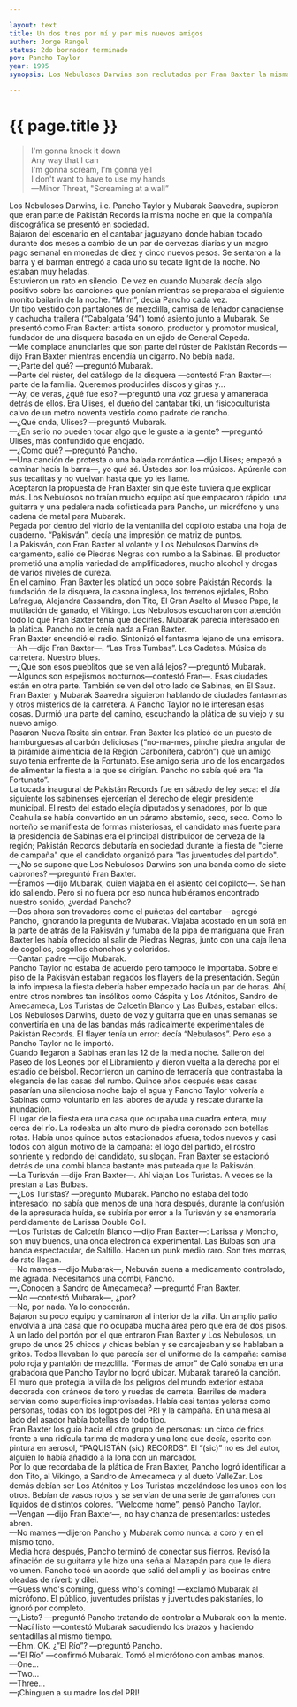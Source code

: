 ```yaml
---

layout: text
title: Un dos tres por mí y por mis nuevos amigos
author: Jorge Rangel
status: 2do borrador terminado
pov: Pancho Taylor
year: 1995
synopsis: Los Nebulosos Darwins son reclutados por Fran Baxter la misma noche en que Pakistán Records es presentada en sociedad, durante la fiesta de cierre de campaña de las juventudes príistas sabinenses. Los Nebulosos crashean la fiesta de forma inesperada.

---
```


# {{ page.title }}

> I'm gonna knock it down  
> Any way that I can  
> I'm gonna scream, I'm gonna yell  
> I don't want to have to use my hands  
> —Minor Threat, "Screaming at a wall”  

Los Nebulosos Darwins, i.e. Pancho Taylor y Mubarak Saavedra, supieron que eran parte de Pakistán Records la misma noche en que la compañía discográfica se presentó en sociedad.  
Bajaron del escenario en el cantabar jaguayano donde habían tocado durante dos meses a cambio de un par de cervezas diarias y un magro pago semanal en monedas de diez y cinco nuevos pesos. Se sentaron a la barra y el barman entregó a cada uno su tecate light de la noche. No estaban muy heladas.  
Estuvieron un rato en silencio. De vez en cuando Mubarak decía algo positivo sobre las canciones que ponían mientras se preparaba el siguiente monito bailarín de la noche. “Mhm”, decía Pancho cada vez.  
Un tipo vestido con pantalones de mezclilla, camisa de leñador canadiense y cachucha trailera (“Cabalgata ’94”) tomó asiento junto a Mubarak. Se presentó como Fran Baxter: artista sonoro, productor y promotor musical, fundador de una disquera basada en un ejido de General Cepeda.  
—Me complace anunciarles que son parte del rúster de Pakistán Records —dijo Fran Baxter mientras encendía un cigarro. No bebía nada.  
—¿Parte del qué? —preguntó Mubarak.  
—Parte del rúster, del catálogo de la disquera —contestó Fran Baxter—: parte de la familia. Queremos producirles discos y giras y…  
—Ay, de veras, ¿qué fue eso? —preguntó una voz gruesa y amanerada detrás de ellos. Era Ulises, el dueño del cantabar tiki, un fisicoculturista calvo de un metro noventa vestido como padrote de rancho.  
—¿Qué onda, Ulises? —preguntó Mubarak.  
—¿En serio no pueden tocar algo que le guste a la gente? —preguntó Ulises, más confundido que enojado.  
—¿Como qué? —preguntó Pancho.  
—Una canción de protesta o una balada romántica —dijo Ulises; empezó a caminar hacia la barra—, yo qué sé. Ústedes son los músicos. Apúrenle con sus tecatitas y no vuelvan hasta que yo les llame.  
Aceptaron la propuesta de Fran Baxter sin que éste tuviera que explicar más. Los Nebulosos no traían mucho equipo así que empacaron rápido: una guitarra y una pedalera nada sofisticada para Pancho, un micrófono y una cadena de metal para Mubarak.  
Pegada por dentro del vidrio de la ventanilla del copiloto estaba una hoja de cuaderno. “Pakisván”, decía una impresión de matriz de puntos.  
La Pakisván, con Fran Baxter al volante y Los Nebulosos Darwins de cargamento, salió de Piedras Negras con rumbo a la Sabinas. El productor prometió una amplia variedad de amplificadores, mucho alcohol y drogas de varios niveles de dureza.  
En el camino, Fran Baxter les platicó un poco sobre Pakistán Records: la fundación de la disquera, la casona inglesa, los terrenos ejidales, Bobo Lafragua, Alejandra Cassandra, don Tito, El Gran Asalto al Museo Pape, la mutilación de ganado, el Vikingo. Los Nebulosos escucharon con atención todo lo que Fran Baxter tenía que decirles. Mubarak parecía interesado en la plática. Pancho no le creía nada a Fran Baxter.  
Fran Baxter encendió el radio. Sintonizó el fantasma lejano de una emisora.  
—Ah —dijo Fran Baxter—. “Las Tres Tumbas”. Los Cadetes. Música de carretera. Nuestro blues.  
—¿Qué son esos pueblitos que se ven allá lejos? —preguntó Mubarak.  
—Algunos son espejismos nocturnos—contestó Fran—. Esas ciudades están en otra parte. También se ven del otro lado de Sabinas, en El Sauz.  
Fran Baxter y Mubarak Saavedra siguieron hablando de ciudades fantasmas y otros misterios de la carretera. A Pancho Taylor no le interesan esas cosas. Durmió una parte del camino, escuchando la plática de su viejo y su nuevo amigo.  
Pasaron Nueva Rosita sin entrar. Fran Baxter les platicó de un puesto de hamburguesas al carbón deliciosas (“no-ma-mes, pinche piedra angular de la pirámide alimenticia de la Región Carbonífera, cabrón”) que un amigo suyo tenía enfrente de la Fortunato. Ese amigo sería uno de los encargados de alimentar la fiesta a la que se dirigían. Pancho no sabía qué era “la Fortunato”.   
La tocada inaugural de Pakistán Records fue en sábado de ley seca: el día siguiente los sabinenses ejercerían el derecho de elegir presidente municipal. El resto del estado elegía diputados y senadores, por lo que Coahuila se había convertido en un páramo abstemio, seco, seco. Como lo norteño se manifiesta de formas misteriosas, el candidato más fuerte para la presidencia de Sabinas era el principal distribuidor de cerveza de la región; Pakistán Records debutaría en sociedad durante la fiesta de "cierre de campaña" que el candidato organizó para "las juventudes del partido".  
—¿No se supone que Los Nebulosos Darwins son una banda como de siete cabrones? —preguntó Fran Baxter.  
—Éramos —dijo Mubarak, quien viajaba en el asiento del copiloto—. Se han ido saliendo. Pero si no fuera por eso nunca hubiéramos encontrado nuestro sonido, ¿verdad Pancho?  
—Dos ahora son trovadores como el puñetas del cantabar —agregó Pancho, ignorando la pregunta de Mubarak. Viajaba acostado en un sofá en la parte de atrás de la Pakisván y fumaba de la pipa de mariguana que Fran Baxter les había ofrecido al salir de Piedras Negras, junto con una caja llena de cogollos, cogollos chonchos y coloridos.  
—Cantan padre —dijo Mubarak.  
Pancho Taylor no estaba de acuerdo pero tampoco le importaba. Sobre el piso de la Pakisván estaban regados los flayers de la presentación. Según la info impresa la fiesta debería haber empezado hacía un par de horas. Ahí, entre otros nombres tan insólitos como Cáspita y Los Atónitos, Sandro de Amecameca, Los Turistas de Calcetín Blanco y Las Bulbas, estaban ellos: Los Nebulosos Darwins, dueto de voz y guitarra que en unas semanas se convertiría en una de las bandas más radicalmente experimentales de Pakistán Records. El flayer tenía un error: decía “Nebulasos”. Pero eso a Pancho Taylor no le importó.  
Cuando llegaron a Sabinas eran las 12 de la media noche. Salieron del Paseo de los Leones por el Libramiento y dieron vuelta a la derecha por el estadio de béisbol. Recorrieron un camino de terracería que contrastaba la elegancia de las casas del rumbo. Quince años después esas casas pasarían una silenciosa noche bajo el agua y Pancho Taylor volvería a Sabinas como voluntario en las labores de ayuda y rescate durante la inundación.  
El lugar de la fiesta era una casa que ocupaba una cuadra entera, muy cerca del río. La rodeaba un alto muro de piedra coronado con botellas rotas. Había unos quince autos estacionados afuera, todos nuevos y casi todos con algún motivo de la campaña: el logo del partido, el rostro sonriente y redondo del candidato, su slogan. Fran Baxter se estacionó detrás de una combi blanca bastante más puteada que la Pakisván.  
—La Turisván —dijo Fran Baxter—. Ahí viajan Los Turistas. A veces se la prestan a Las Bulbas.  
—¿Los Turistas? —preguntó Mubarak. Pancho no estaba del todo interesado: no sabía que menos de una hora después, durante la confusión de la apresurada huída, se subiría por error a la Turisván y se enamoraría perdidamente de Larissa Double Coil.  
—Los Turistas de Calcetín Blanco —dijo Fran Baxter—: Larissa y Moncho, son muy buenos, una onda electrónica experimental. Las Bulbas son una banda espectacular, de Saltillo. Hacen un punk medio raro. Son tres morras, de rato llegan.  
—No mames —dijo Mubarak—, Nebuván suena a medicamento controlado, me agrada. Necesitamos una combi, Pancho.  
—¿Conocen a Sandro de Amecameca? —preguntó Fran Baxter.  
—No —contestó Mubarak—, ¿por?  
—No, por nada. Ya lo conocerán.  
Bajaron su poco equipo y caminaron al interior de la villa. Un amplio patio envolvía a una casa que no ocupaba mucha área pero que era de dos pisos. A un lado del portón por el que entraron Fran Baxter y Los Nebulosos, un grupo de unos 25 chicos y chicas bebían y se carcajeaban y se hablaban a gritos. Todos llevaban lo que parecía ser el uniforme de la campaña: camisa polo roja y pantalón de mezclilla. “Formas de amor” de Caló sonaba en una grabadora que Pancho Taylor no logró ubicar. Mubarak tarareó la canción.  
El muro que protegía la villa de los peligros del mundo exterior estaba decorada con cráneos de toro y ruedas de carreta. Barriles de madera servían como superficies improvisadas. Había casi tantas yeleras como personas, todas con los logotipos del PRI y la campaña. En una mesa al lado del asador había botellas de todo tipo.  
Fran Baxter los guió hacia el otro grupo de personas: un circo de frics frente a una ridícula tarima de madera y una lona que decía, escrito con pintura en aerosol, “PAQUISTÁN (sic) RECORDS”. El “(sic)” no es del autor, alguien lo había añadido a la lona con un marcador.  
Por lo que recordaba de la plática de Fran Baxter, Pancho logró identificar a don Tito, al Vikingo, a Sandro de Amecameca y al dueto ValleZar. Los demás debían ser Los Atónitos y Los Turistas mezclándose los unos con los otros. Bebían de vasos rojos y se servían de una serie de garrafones con líquidos de distintos colores. “Welcome home”, pensó Pancho Taylor.  
—Vengan —dijo Fran Baxter—, no hay chanza de presentarlos: ustedes abren.  
—No mames —dijeron Pancho y Mubarak como nunca: a coro y en el mismo tono.  
Media hora después, Pancho terminó de conectar sus fierros. Revisó la afinación de su guitarra y le hizo una seña al Mazapán para que le diera volumen. Pancho tocó un acorde que salió del ampli y las bocinas entre oleadas de ríverb y dilei.  
—Guess who's coming, guess who's coming! —exclamó Mubarak al micrófono. El público, juventudes priístas y juventudes pakistaníes, lo ignoró por completo.  
—¿Listo? —preguntó Pancho tratando de controlar a Mubarak con la mente.  
—Nací listo —contestó Mubarak sacudiendo los brazos y haciendo sentadillas al mismo tiempo.  
—Ehm. OK. ¿”El Río”? —preguntó Pancho.  
—“El Río” —confirmó Mubarak. Tomó el micrófono con ambas manos.  
—One…  
—Two…  
—Three…  
—¡Chinguen a su madre los del PRI!  